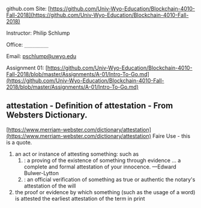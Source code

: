 
github.com Site:  [https://github.com/Univ-Wyo-Education/Blockchain-4010-Fall-2018](https://github.com/Univ-Wyo-Education/Blockchain-4010-Fall-2018)

Instructor: Philip Schlump

Office: `_________`

Email: pschlump@uwyo.edu

Assignment 01: [https://github.com/Univ-Wyo-Education/Blockchain-4010-Fall-2018/blob/master/Assignments/A-01/Intro-To-Go.md](https://github.com/Univ-Wyo-Education/Blockchain-4010-Fall-2018/blob/master/Assignments/A-01/Intro-To-Go.md)


## attestation - Definition of attestation - From Websters Dictionary.

[https://www.merriam-webster.com/dictionary/attestation](https://www.merriam-webster.com/dictionary/attestation)
Faire Use - this is a quote.

1. an act or instance of attesting something: such as
	1. : a proving of the existence of something through evidence
	  … a complete and formal attestation of your innocence. —Edward Bulwer-Lytton
	2. : an official verification of something as true or authentic the notary's attestation of the will
2. the proof or evidence by which something (such as the usage of a word) is attested the earliest attestation of the term in print


